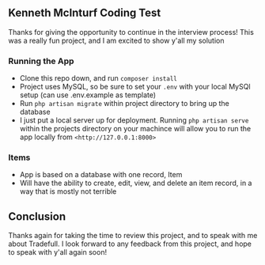## Kenneth McInturf Coding Test

Thanks for giving the opportunity to continue in the interview process! This was a really fun project, and I am excited to show y'all  my solution

### Running the App
- Clone this repo down, and run `composer install`
- Project uses MySQL, so be sure to set your `.env` with your local MySQl setup (can use .env.example as template)
- Run `php artisan migrate` within project directory to bring up the database
- I just put a local server up for deployment. Running `php artisan serve` within the projects directory on your machince will allow you to run the app locally from `<http://127.0.0.1:8000>`

### Items
- App is based on a database with one record, Item
- Will have the ability to create, edit, view, and delete an item record, in a way that is mostly not terrible

## Conclusion
Thanks again for taking the time to review this project, and to speak with me about Tradefull. I look forward to any feedback from this project, and hope to speak with y'all again soon!